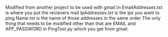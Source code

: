 Modified from another project to be used with gmail.\n
EmailAddresses.txt is where you put the recievers mail
IpAddresses.txt is the ips you want to ping
Name.txt is the name of those addresses in the same order
The only thing that needs to be modified other than that are EMAIL and APP_PASSWORD in PingTest.py which you get from gmail. 
